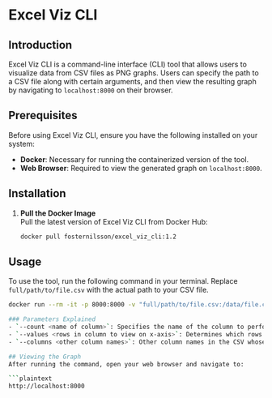 # Excel Viz CLI

## Introduction
Excel Viz CLI is a command-line interface (CLI) tool that allows users to visualize data from CSV files as PNG graphs. Users can specify the path to a CSV file along with certain arguments, and then view the resulting graph by navigating to `localhost:8000` on their browser.

## Prerequisites
Before using Excel Viz CLI, ensure you have the following installed on your system:
- **Docker**: Necessary for running the containerized version of the tool.
- **Web Browser**: Required to view the generated graph on `localhost:8000`.

## Installation
1. **Pull the Docker Image**  
   Pull the latest version of Excel Viz CLI from Docker Hub:
   ```bash
   docker pull fosternilsson/excel_viz_cli:1.2
## Usage
To use the tool, run the following command in your terminal. Replace `full/path/to/file.csv` with the actual path to your CSV file.

```bash
docker run --rm -it -p 8000:8000 -v "full/path/to/file.csv:/data/file.csv" fosternilsson/excel_viz_cli:1.2 /data/file.csv --count <name of column> --values <rows in column to view on x-axis> --columns <other column names that have a value to be counted>

### Parameters Explained
- `--count <name of column>`: Specifies the name of the column to perform a count aggregation on.
- `--values <rows in column to view on x-axis>`: Determines which rows from the specified column will appear on the x-axis of the graph.
- `--columns <other column names>`: Other column names in the CSV whose values are to be counted and displayed.

## Viewing the Graph
After running the command, open your web browser and navigate to:

```plaintext
http://localhost:8000
